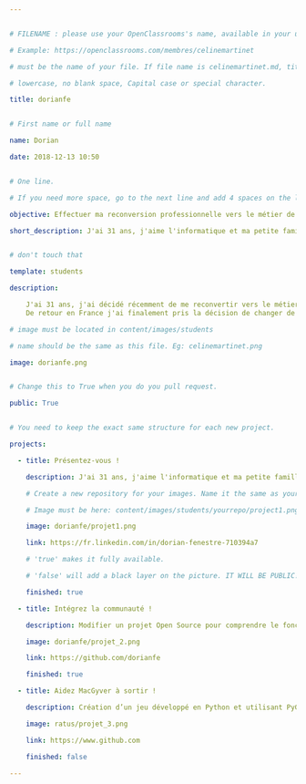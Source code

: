 ```yaml
---


# FILENAME : please use your OpenClassrooms's name, available in your url.

# Example: https://openclassrooms.com/membres/celinemartinet

# must be the name of your file. If file name is celinemartinet.md, title is celinemartinet.

# lowercase, no blank space, Capital case or special character.

title: dorianfe


# First name or full name

name: Dorian

date: 2018-12-13 10:50


# One line.

# If you need more space, go to the next line and add 4 spaces on the left, as in 'description'.

objective: Effectuer ma reconversion professionnelle vers le métier de développeur d'applications.

short_description: J'ai 31 ans, j'aime l'informatique et ma petite famille :p


# don't touch that

template: students

description:

    J'ai 31 ans, j'ai décidé récemment de me reconvertir vers le métier de développeur d'applications. J'ai vécu en Allemagne pendant mes études puis plus récemment en Irlande.
    De retour en France j'ai finalement pris la décision de changer de métier.

# image must be located in content/images/students

# name should be the same as this file. Eg: celinemartinet.png

image: dorianfe.png


# Change this to True when you do you pull request.

public: True


# You need to keep the exact same structure for each new project.

projects:

  - title: Présentez-vous !

    description: J'ai 31 ans, j'aime l'informatique et ma petite famille :p

    # Create a new repository for your images. Name it the same as your nickname and profile picture.

    # Image must be here: content/images/students/yourrepo/project1.png

    image: dorianfe/projet1.png

    link: https://fr.linkedin.com/in/dorian-fenestre-710394a7

    # 'true' makes it fully available.

    # 'false' will add a black layer on the picture. IT WILL BE PUBLIC!

    finished: true

  - title: Intégrez la communauté !

    description: Modifier un projet Open Source pour comprendre le fonctionnement de Git, de Github et des pull requests. 

    image: dorianfe/projet_2.png

    link: https://github.com/dorianfe

    finished: true

  - title: Aidez MacGyver à sortir !

    description: Création d’un jeu développé en Python et utilisant PyGame.

    image: ratus/projet_3.png

    link: https://www.github.com

    finished: false

---
```

